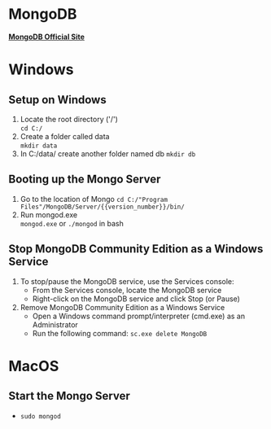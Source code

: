 # MongoDB

**[MongoDB Official Site](https://www.mongodb.com/)**

# Windows

## Setup on Windows

1. Locate the root directory ('/')  
    `cd C:/`
2. Create a folder called data  
    `mkdir data`
3. In C:/data/ create another folder named db
    `mkdir db`

## Booting up the Mongo Server

1. Go to the location of Mongo
    `cd C:/"Program Files"/MongoDB/Server/{{version_number}}/bin/`
2. Run mongod.exe  
    `mongod.exe` or `./mongod` in bash

## Stop MongoDB Community Edition as a Windows Service

1. To stop/pause the MongoDB service, use the Services console:  
    * From the Services console, locate the MongoDB service  
    * Right-click on the MongoDB service and click Stop (or Pause)  
2. Remove MongoDB Community Edition as a Windows Service  
    * Open a Windows command prompt/interpreter (cmd.exe) as an Administrator  
    * Run the following command: `sc.exe delete MongoDB`

# MacOS

## Start the Mongo Server

* `sudo mongod`
